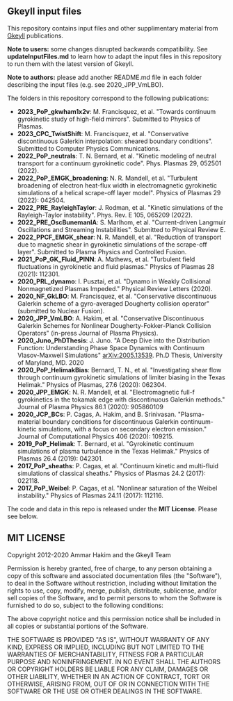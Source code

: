 ## **Gkeyll** input files

This repository contains input files and other supplimentary material from [Gkeyll](https://gkeyll.readthedocs.io/en/latest/) publications.

**Note to users:** some changes disrupted backwards compatibility. See **updateInputFiles.md** to learn how to adapt the input files in this repository to run them with the latest version of Gkeyll.

**Note to authors:** please add another README.md file in each folder describing the input files (e.g. see 2020_JPP_VmLBO).

The folders in this repository correspond to the following publications:

- **2023_PoP_gkwham1x2v**: M. Francisquez, et al. "Towards continuum
  gyrokinetic study of high-field mirrors". Submitted to Physics of Plasmas.
- **2023_CPC_TwistShift**: M. Francisquez, et al. "Conservative discontinuous
  Galerkin interpolation: sheared boundary conditions". Submitted to Computer Physics Communications.
- **2022_PoP_neutrals**: T. N. Bernard, et al. "Kinetic modeling of neutral
  transport for a continuum gyrokinetic code". Phys. Plasmas 29, 052501 (2022).
- **2022_PoP_EMGK_broadening**: N. R. Mandell, et al. "Turbulent
  broadening of electron heat-flux width in electromagnetic gyrokinetic simulations of a helical scrape-off layer model". Physics of Plasmas 29 (2022): 042504.
- **2022_PRE_RayleighTaylor**: J. Rodman, et al. "Kinetic simulations of
  the Rayleigh-Taylor instability". Phys. Rev. E 105, 065209 (2022). 
- **2022_PRE_OscBunemanIA**: S. Marlhom, et al. "Current-driven Langmuir
  Oscillations and Streaming Instabilities". Submitted to Physical Review E.
- **2022_PPCF_EMGK_shear**: N. R. Mandell, et al. "Reduction of transport due to
  magnetic shear in gyrokinetic simulations of the scrape-off layer". Submitted to Plasma Physics and Controlled Fusion. 
- **2021_PoP_GK_Fluid_PINN**: A. Mathews, et al. "Turbulent field fluctuations in gyrokinetic and fluid plasmas." Physics of Plasmas 28 (2021): 112301.
- **2020_PRL_dynamo**: I. Pusztai, et al. "Dynamo in Weakly Collisional
  Nonmagnetized Plasmas Impeded." Physical Review Letters (2020).
- **2020_NF_GkLBO**: M. Francisquez, et al. "Conservative discontinuous Galerkin
  scheme of a gyro-averaged Dougherty collision operator" (submitted to Nuclear Fusion).
- **2020_JPP_VmLBO**: A. Hakim, et al. "Conservative Discontinuous Galerkin
  Schemes for Nonlinear Dougherty-Fokker-Planck Collision Operators" (in-press Journal of Plasma Physics). 
- **2020_Juno_PhDThesis**: J. Juno. "A Deep Dive into the Distribution Function: Understanding Phase Space Dynamics with Continuum Vlasov-Maxwell Simulations" [arXiv:2005.13539](arxiv.org/abs/2005.13539). Ph.D Thesis, University of Maryland, MD. 2020
- **2020_PoP_HelimakBias**: Bernard, T. N., et al. "Investigating shear flow through continuum gyrokinetic simulations of limiter biasing in the Texas Helimak." Physics of Plasmas, 27.6 (2020): 062304.
- **2020_JPP_EMGK**: N. R. Mandell, et al. "Electromagnetic full-f gyrokinetics in the tokamak edge with discontinuous Galerkin methods." Journal of Plasma Physics 86.1 (2020): 905860109
- **2020_JCP_BCs**: P. Cagas, A. Hakim, and B. Srinivasan. "Plasma-material boundary conditions for discontinuous Galerkin continuum-kinetic simulations, with a focus on secondary electron emission." Journal of Computational Physics 406 (2020): 109215.
- **2019_PoP_Helimak**: T. Bernard, et al. "Gyrokinetic continuum simulations of plasma turbulence in the Texas Helimak." Physics of Plasmas 26.4 (2019): 042301.
- **2017_PoP_sheaths**: P. Cagas, et al. "Continuum kinetic and multi-fluid simulations of classical sheaths." Physics of Plasmas 24.2 (2017): 022118.
- **2017_PoP_Weibel**: P. Cagas, et al. "Nonlinear saturation of the Weibel instability." Physics of Plasmas 24.11 (2017): 112116.

The code and data in this repo is released under the **MIT License**. Please see below.

MIT LICENSE
-----------

Copyright 2012-2020 Ammar Hakim and the Gkeyll Team

Permission is hereby granted, free of charge, to any person obtaining a copy of this software and associated documentation files (the "Software"), to deal in the Software without restriction, including without limitation the rights to use, copy, modify, merge, publish, distribute, sublicense, and/or sell copies of the Software, and to permit persons to whom the Software is furnished to do so, subject to the following conditions:

The above copyright notice and this permission notice shall be included in all copies or substantial portions of the Software.

THE SOFTWARE IS PROVIDED "AS IS", WITHOUT WARRANTY OF ANY KIND, EXPRESS OR IMPLIED, INCLUDING BUT NOT LIMITED TO THE WARRANTIES OF MERCHANTABILITY, FITNESS FOR A PARTICULAR PURPOSE AND NONINFRINGEMENT. IN NO EVENT SHALL THE AUTHORS OR COPYRIGHT HOLDERS BE LIABLE FOR ANY CLAIM, DAMAGES OR OTHER LIABILITY, WHETHER IN AN ACTION OF CONTRACT, TORT OR OTHERWISE, ARISING FROM, OUT OF OR IN CONNECTION WITH THE SOFTWARE OR THE USE OR OTHER DEALINGS IN THE SOFTWARE.

